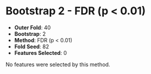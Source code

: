 # Bootstrap 2 - FDR (p < 0.01)

- **Outer Fold**: 40
- **Bootstrap**: 2
- **Method**: FDR (p < 0.01)
- **Fold Seed**: 82
- **Features Selected**: 0

No features were selected by this method.
